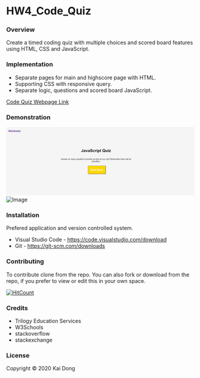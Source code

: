 # HW4_Code_Quiz

### Overview
Create a timed coding quiz with multiple choices and scored board features using HTML, CSS and JavaScript.

### Implementation
* Separate pages for main and highscore page with HTML.
* Supporting CSS with responsive query.
* Separate logic, questions and scored board JavaScript.

[Code Quiz Webpage Link](https://kaidong-chr.github.io/HW4_Code_Quiz/)

### Demonstration

![Image](./assets/image/HW4_Code_Quiz.gif "Code Quiz Demostration")
![Image](https://img.shields.io/badge/Languages-html%20%7C%20css%20%7C%20javascript-yellow)

### Installation

Prefered application and version controlled system.
* Visual Studio Code - https://code.visualstudio.com/download
* Git - https://git-scm.com/downloads

### Contributing

To contribute clone from the repo.
You can also fork or download from the repo, if you prefer to view or edit this in your own space.

[![HitCount](https://img.shields.io/github/search/kaidong-chr/HW4_Code_Quiz/search)](https://img.shields.io/github/search/kaidong-chr/HW4_Code_Quiz/})

### Credits

* Trilogy Education Services
* W3Schools
* stackoverflow
* stackexchange

### License

Copyright © 2020 Kai Dong